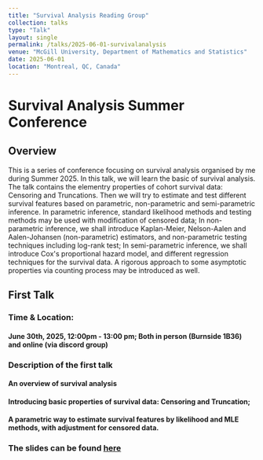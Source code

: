 ```yaml
---
title: "Survival Analysis Reading Group"
collection: talks
type: "Talk"
layout: single
permalink: /talks/2025-06-01-survivalanalysis
venue: "McGill University, Department of Mathematics and Statistics"
date: 2025-06-01
location: "Montreal, QC, Canada"
---
```


# Survival Analysis Summer Conference

## Overview

This is a series of conference focusing on survival analysis organised by me during Summer 2025. In this talk, we will learn the basic of survival analysis. The talk contains the elementry properties of cohort survival data: Censoring and Truncations. Then we will try to estimate and test different survival features based on parametric, non-parametric and semi-parametric inference. In parametric inference, standard likelihood methods and testing methods may be used with modification of censored data; In non-parametric inference, we shall introduce Kaplan-Meier, Nelson-Aalen and Aalen-Johansen (non-parametric) estimators, and non-parametric testing techniques including log-rank test; In semi-parametric inference, we shall introduce Cox's proportional hazard model, and different regression techniques for the survival data. A rigorous approach to some asymptotic properties via counting process may be introduced as well.

## First Talk

### Time & Location: 

#### June 30th, 2025, 12:00pm - 13:00 pm; Both in person (Burnside 1B36) and online (via discord group)

### Description of the first talk

#### An overview of survival analysis

#### Introducing basic properties of survival data: Censoring and Truncation;

#### A parametric way to estimate survival features by likelihood and MLE methods, with adjustment for censored data.

### The slides can be found [here](/files/SurvivalAnalysisTalk1.pdf)


